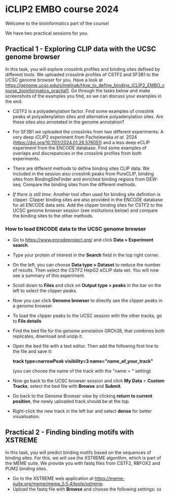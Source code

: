 # iCLIP2 EMBO course 2024

Welcome to the bioinformatics part of the course! 

We have two practical sessions for you.

## Practical 1 - Exploring CLIP data with the UCSC genome browser

In this task, you will explore crosslink profiles and binding sites defined by different tools. We uploaded crosslink profiles of CSTF2 and SF3B1 to the UCSC genome browser for you. Have a look at https://genome.ucsc.edu/s/melinak/How_to_define_binding_iCLIP2_EMBO_course_bioinformatics_practial1. Go through the tasks below and make screenshots of the examples you find, so we can discuss your examples in the end.

- CSTF2 is a polyadenylation factor. Find some examples of crosslink peaks at polyadenylation sites and alternative polyadenylation sites. Are these sites also annotated in the genome annotation?

- For SF3B1 we uploaded the crosslinks from two different experiments: A very deep iCLIP2 experiment from Pacholewska *et al.* 2024 (https://doi.org/10.1101/2024.01.26.576051) and a less deep eCLIP experiment from the ENCODE database. Find some examples of overlaps and discrepancies in the crosslink profiles from both experiments.

- There are different methods to define binding sites CLIP data. We included in the session also crosslink peaks from PureCLIP, binding sites from BindingSiteFinder and enriched binding regions from DEW-seq. Compare the binding sites from the different methods.
  
- *If there is still time:* Another tool often used for binding site definition is clipper. Clipper binding sites are also provided in the ENCODE database for all ENCODE data sets. Add the clipper binding sites for CSTF2 to the UCSC genome browser session (see institutions below) and compare the binding sites to the other methods.

### How to load ENCODE data to the UCSC genome browser

- Go to https://www.encodeproject.org/ and click **Data > Experiment search**.
- Type your protein of interest in the **Search** field in the top right corner.
- On the left, you can choose **Data type > Dataset** to reduce the number of results. Then select the CSTF2 HepG2 eCLIP data set. You will now see a summary of this experiment.
- Scroll down to **Files** and click on **Output type > peaks** in the bar on the left to select the clipper peaks.
- Now you can click **Genome browser** to directly see the clipper peaks in a genome browser.
- To load the clipper peaks to the UCSC session with the other tracks, go to **File details**
- Find the bed file for the genome annotation GRCh38, that combines both replicates, download and unzip it.
- Open the bed file with a text editor. Then add the following first line to the file and save it:
  
  **track type=narrowPeak visibility=3 name="name_of_your_track"**

  (you can choose the name of the track with the "name = " setting)
- Now go back to the UCSC browser session and click **My Data** > **Custom Tracks**, select the bed file with **Browse** and **Submit**.
- Go back to the Genome Browser view by clicking **return to current position**, the newly uploaded track should be at the top.
- Right-click the new track in the left bar and select **dense** for better visualisation.



## Practical 2 - Finding binding motifs with XSTREME

In this task, you will predict binding motifs based on the sequences of binding sites. For this, we will use the XSTREME algorithm, which is part of the MEME suite. We provide you with fastq files from CSTF2, RBFOX2 and PUM2 binding sites.

- Go to the XSTREME web application at https://meme-suite.org/meme/meme_5.5.4/tools/xstreme.
- Upload the fastq file with **Browse** and choose the following settings:
  xx
  



